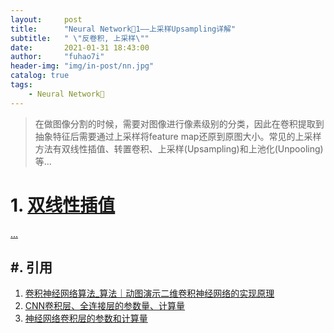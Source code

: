 ```yaml
---
layout:     post
title:      "Neural Network🦖1——上采样Upsampling详解"
subtitle:   " \"反卷积, 上采样\""
date:       2021-01-31 18:43:00
author:     "fuhao7i"
header-img: "img/in-post/nn.jpg"
catalog: true
tags:
    - Neural Network🦖
---
```


> 在做图像分割的时候，需要对图像进行像素级别的分类，因此在卷积提取到抽象特征后需要通过上采样将feature map还原到原图大小。常见的上采样方法有双线性插值、转置卷积、上采样(Upsampling)和上池化(Unpooling)等...

# 1. [双线性插值](https://www.jianshu.com/p/587c3a45df67)

[...](https://www.pianshen.com/article/39612542/)

## #. 引用

1. [卷积神经网络算法_算法｜动图演示二维卷积神经网络的实现原理](https://blog.csdn.net/weixin_39976153/article/details/111362119)
2. [CNN卷积层、全连接层的参数量、计算量](https://zhuanlan.zhihu.com/p/77471991)
3. [神经网络卷积层的参数和计算量](https://blog.csdn.net/u011304078/article/details/114316574)